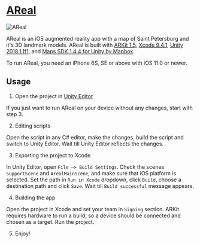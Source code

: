 # [AReal](http://areal.urbica.co/)

![AReal](https://raw.githubusercontent.com/urbica/areal/master/AReal_github.png)

AReal is an iOS augmented reality app with a map of Saint Petersburg and it's 3D landmark models. AReal is built with [ARKit 1.5](https://developer.apple.com/arkit/), [Xcode 9.4.1](https://developer.apple.com/xcode/), [Unity 2018.1.1f1](https://unity3d.com/unity/whatsnew/unity-2018.1.1), and [Maps SDK 1.4.4 for Unity by Mapbox](https://www.mapbox.com/unity/).

To run AReal, you need an iPhone 6S, SE or above with iOS 11.0 or newer.

## Usage

1. Open the project in [Unity Editor](https://unity3d.com/unity/editor)

If you just want to run AReal on your device without any changes, start with step 3.

2. Editing scripts

Open the script in any C# editor, make the changes, build the script and switch to Unity Editor. Wait till Unity Editor reflects the changes.

3. Exporting the project to Xcode

In Unity Editor, open `File —> Build Settings`. Check the scenes `SupportScene` and `ArealMainScene`, and make sure that iOS platform is selected. Set the path in `Run in Xcode` dropdown, click `Build`, choose a destination path and click `Save`. Wait till `Build successful` message appears.

4. Building the app

Open the project in Xcode and set your team in `Signing` section. ARKit requires hardware to run a build, so a device should be connected and chosen as a target. Run the project.

5. Enjoy!
